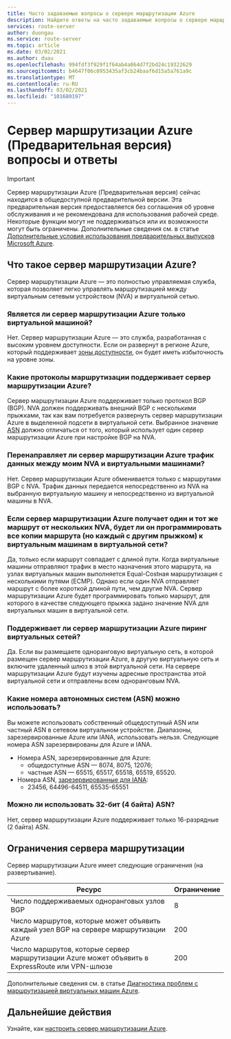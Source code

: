 ```yaml
---
title: Часто задаваемые вопросы о сервере маршрутизации Azure
description: Найдите ответы на часто задаваемые вопросы о сервере маршрутизации Azure.
services: route-server
author: duongau
ms.service: route-server
ms.topic: article
ms.date: 03/02/2021
ms.author: duau
ms.openlocfilehash: 994fdf3f929f1f64ab4a064d7f2bd24c19322629
ms.sourcegitcommit: b4647f06c0953435af3cb24baaf6d15a5a761a9c
ms.translationtype: MT
ms.contentlocale: ru-RU
ms.lasthandoff: 03/02/2021
ms.locfileid: "101680197"
---
```

# <a name="azure-route-server-preview-faq"></a>Сервер маршрутизации Azure (Предварительная версия) вопросы и ответы

> [!IMPORTANT]
> Сервер маршрутизации Azure (Предварительная версия) сейчас находится в общедоступной предварительной версии.
> Эта предварительная версия предоставляется без соглашения об уровне обслуживания и не рекомендована для использования рабочей среде. Некоторые функции могут не поддерживаться или их возможности могут быть ограничены.
> Дополнительные сведения см. в статье [Дополнительные условия использования предварительных выпусков Microsoft Azure](https://azure.microsoft.com/support/legal/preview-supplemental-terms/).

## <a name="what-is-azure-route-server"></a>Что такое сервер маршрутизации Azure?

Сервер маршрутизации Azure — это полностью управляемая служба, которая позволяет легко управлять маршрутизацией между виртуальным сетевым устройством (NVA) и виртуальной сетью.

### <a name="is-azure-route-server-just-a-vm"></a>Является ли сервер маршрутизации Azure только виртуальной машиной?

Нет. Сервер маршрутизации Azure — это служба, разработанная с высоким уровнем доступности. Если он развернут в регионе Azure, который поддерживает [зоны доступности](../availability-zones/az-overview.md), он будет иметь избыточность на уровне зоны.

### <a name="what-routing-protocols-does-azure-route-server-support"></a><a name = "protocol"></a>Какие протоколы маршрутизации поддерживает сервер маршрутизации Azure?

Сервер маршрутизации Azure поддерживает только протокол BGP (BGP). NVA должен поддерживать внешний BGP с несколькими прыжками, так как вам потребуется развернуть сервер маршрутизации Azure в выделенной подсети в виртуальной сети. Выбранное значение [ASN](https://en.wikipedia.org/wiki/Autonomous_system_(Internet)) должно отличаться от того, который использует один сервер маршрутизации Azure при настройке BGP на NVA.

### <a name="does-azure-route-server-route-data-traffic-between-my-nva-and-my-vms"></a>Перенаправляет ли сервер маршрутизации Azure трафик данных между моим NVA и виртуальными машинами?

Нет. Сервер маршрутизации Azure обменивается только с маршрутами BGP с NVA. Трафик данных передается непосредственно из NVA на выбранную виртуальную машину и непосредственно из виртуальной машины в NVA.

### <a name="if-azure-route-server-receives-the-same-route-from-more-than-one-nva-will-it-program-all-copies-of-the-route-but-each-with-a-different-next-hop-to-the-vms-in-the-virtual-network"></a>Если сервер маршрутизации Azure получает один и тот же маршрут от нескольких NVA, будет ли он программировать все копии маршрута (но каждый с другим прыжком) к виртуальным машинам в виртуальной сети?

Да, только если маршрут совпадает с длиной пути. Когда виртуальные машины отправляют трафик в место назначения этого маршрута, на узлах виртуальных машин выполняется Equal-Costная маршрутизация с несколькими путями (ECMP). Однако если один NVA отправляет маршрут с более короткой длиной пути, чем другие NVA. Сервер маршрутизации Azure будет программировать только маршрут, для которого в качестве следующего прыжка задано значение NVA для виртуальных машин в виртуальной сети.

### <a name="does-azure-route-server-support-vnet-peering"></a>Поддерживает ли сервер маршрутизации Azure пиринг виртуальных сетей?

Да. Если вы размещаете одноранговую виртуальную сеть, в которой размещен сервер маршрутизации Azure, в другую виртуальную сеть и включите удаленный шлюз в этой виртуальной сети. На сервере маршрутизации Azure будут изучены адресные пространства этой виртуальной сети и отправлены всем одноранговым NVA.

### <a name="what-autonomous-system-numbers-asns-can-i-use"></a>Какие номера автономных систем (ASN) можно использовать?

Вы можете использовать собственный общедоступный ASN или частный ASN в сетевом виртуальном устройстве. Диапазоны, зарезервированные Azure или IANA, использовать нельзя.
Следующие номера ASN зарезервированы для Azure и IANA.

* Номера ASN, зарезервированные для Azure:
    * общедоступные ASN — 8074, 8075, 12076;
    * частные ASN — 65515, 65517, 65518, 65519, 65520.
* Номера ASN, [зарезервированные для IANA](http://www.iana.org/assignments/iana-as-numbers-special-registry/iana-as-numbers-special-registry.xhtml):
    * 23456, 64496-64511, 65535-65551

### <a name="can-i-use-32-bit-4-byte-asns"></a>Можно ли использовать 32-бит (4 байта) ASN?

Нет, сервер маршрутизации Azure поддерживает только 16-разрядные (2 байта) ASN.

## <a name="route-server-limits"></a><a name = "limitations"></a>Ограничения сервера маршрутизации

Сервер маршрутизации Azure имеет следующие ограничения (на развертывание).

| Ресурс | Ограничение |
|----------|-------|
| Число поддерживаемых одноранговых узлов BGP | 8 |
| Число маршрутов, которые может объявить каждый узел BGP на сервере маршрутизации Azure | 200 |
| Число маршрутов, которые сервер маршрутизации Azure может объявить в ExpressRoute или VPN-шлюзе | 200 |

Дополнительные сведения см. в статье [Диагностика проблем с маршрутизацией виртуальных машин Azure](../virtual-network/diagnose-network-routing-problem.md).

## <a name="next-steps"></a>Дальнейшие действия

Узнайте, как [настроить сервер маршрутизации Azure](quickstart-configure-route-server-powershell.md).
